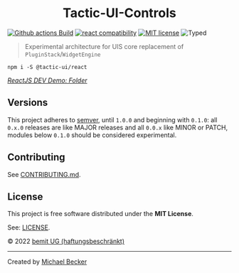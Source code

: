 <h1 align="center">Tactic-UI-Controls</h1>

[![Github actions Build](https://github.com/ui-schema/tactic-ui/actions/workflows/blank.yml/badge.svg)](https://github.com/ui-schema/tactic-ui/actions)
[![react compatibility](https://img.shields.io/badge/React-%3E%3D17-success?style=flat-square&logo=react)](https://reactjs.org/)
[![MIT license](https://img.shields.io/npm/l/@ui-controls/progress?style=flat-square)](https://github.com/ui-schema/tactic-ui/blob/main/LICENSE)
![Typed](https://flat.badgen.net/badge/icon/Typed?icon=typescript&label&labelColor=blue&color=555555)

> Experimental architecture for UIS core replacement of `PluginStack`/`WidgetEngine`

```shell
npm i -S @tactic-ui/react
```

[*ReactJS DEV Demo: Folder*](./packages/tactic-react/demo/src/pages)

## Versions

This project adheres to [semver](https://semver.org/), until `1.0.0` and beginning with `0.1.0`: all `0.x.0` releases are like MAJOR releases and all `0.0.x` like MINOR or PATCH, modules below `0.1.0` should be considered experimental.

## Contributing

See [CONTRIBUTING.md](CONTRIBUTING.md).

## License

This project is free software distributed under the **MIT License**.

See: [LICENSE](LICENSE).

© 2022 [bemit UG (haftungsbeschränkt)](https://bemit.codes)

***

Created by [Michael Becker](https://i-am-digital.eu)

